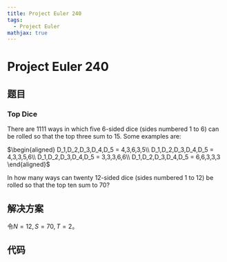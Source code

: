 ```yaml
---
title: Project Euler 240
tags:
  - Project Euler
mathjax: true
---
```

<escape><!-- more --></escape>
    
# Project Euler 240
## 题目
### Top Dice


There are $1111$ ways in which five $6$-sided dice (sides numbered $1$ to $6$) can be rolled so that the top three sum to $15$. Some examples are:

$\begin{aligned}
D_1,D_2,D_3,D_4,D_5 = 4,3,6,3,5\\
D_1,D_2,D_3,D_4,D_5 = 4,3,3,5,6\\
D_1,D_2,D_3,D_4,D_5 = 3,3,3,6,6\\
D_1,D_2,D_3,D_4,D_5 = 6,6,3,3,3
\end{aligned}$

In how many ways can twenty $12$-sided dice (sides numbered $1$ to $12$) be rolled so that the top ten sum to $70$?





## 解决方案

令$N=12,S=70,T=2$。

## 代码


